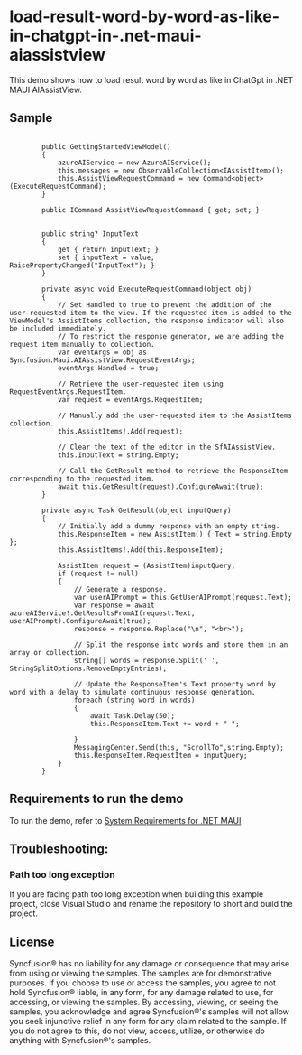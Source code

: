 # load-result-word-by-word-as-like-in-chatgpt-in-.net-maui-aiassistview
This demo shows how to load result word by word as like in ChatGpt in .NET MAUI AIAssistView.

## Sample

```xaml

        public GettingStartedViewModel()
        {
            azureAIService = new AzureAIService();
            this.messages = new ObservableCollection<IAssistItem>();
            this.AssistViewRequestCommand = new Command<object>(ExecuteRequestCommand);
        }

        public ICommand AssistViewRequestCommand { get; set; }


        public string? InputText
        {
            get { return inputText; }
            set { inputText = value; RaisePropertyChanged("InputText"); }
        }

        private async void ExecuteRequestCommand(object obj)
        {
            // Set Handled to true to prevent the addition of the user-requested item to the view. If the requested item is added to the ViewModel's AssistItems collection, the response indicator will also be included immediately. 
            // To restrict the response generator, we are adding the request item manually to collection.
            var eventArgs = obj as Syncfusion.Maui.AIAssistView.RequestEventArgs;
            eventArgs.Handled = true;

            // Retrieve the user-requested item using RequestEventArgs.RequestItem.
            var request = eventArgs.RequestItem;

            // Manually add the user-requested item to the AssistItems collection.
            this.AssistItems!.Add(request);

            // Clear the text of the editor in the SfAIAssistView.
            this.InputText = string.Empty;

            // Call the GetResult method to retrieve the ResponseItem corresponding to the requested item.
            await this.GetResult(request).ConfigureAwait(true);
        }

        private async Task GetResult(object inputQuery)
        {
            // Initially add a dummy response with an empty string.
            this.ResponseItem = new AssistItem() { Text = string.Empty };
            this.AssistItems!.Add(this.ResponseItem);

            AssistItem request = (AssistItem)inputQuery;
            if (request != null)
            {
                // Generate a response.
                var userAIPrompt = this.GetUserAIPrompt(request.Text);
                var response = await azureAIService!.GetResultsFromAI(request.Text, userAIPrompt).ConfigureAwait(true);
                response = response.Replace("\n", "<br>");

                // Split the response into words and store them in an array or collection.
                string[] words = response.Split(' ', StringSplitOptions.RemoveEmptyEntries);

                // Update the ResponseItem's Text property word by word with a delay to simulate continuous response generation.
                foreach (string word in words)
                {
                    await Task.Delay(50);
                    this.ResponseItem.Text += word + " ";

                }
                MessagingCenter.Send(this, "ScrollTo",string.Empty);
                this.ResponseItem.RequestItem = inputQuery;
            }
        }

```

## Requirements to run the demo

To run the demo, refer to [System Requirements for .NET MAUI](https://help.syncfusion.com/maui/system-requirements)

## Troubleshooting:
### Path too long exception

If you are facing path too long exception when building this example project, close Visual Studio and rename the repository to short and build the project.

## License

Syncfusion® has no liability for any damage or consequence that may arise from using or viewing the samples. The samples are for demonstrative purposes. If you choose to use or access the samples, you agree to not hold Syncfusion® liable, in any form, for any damage related to use, for accessing, or viewing the samples. By accessing, viewing, or seeing the samples, you acknowledge and agree Syncfusion®'s samples will not allow you seek injunctive relief in any form for any claim related to the sample. If you do not agree to this, do not view, access, utilize, or otherwise do anything with Syncfusion®'s samples.
